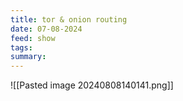 ```yaml
---
title: tor & onion routing
date: 07-08-2024
feed: show
tags: 
summary:
---
```

![[Pasted image 20240808140141.png]]